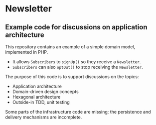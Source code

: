 # Newsletter
## Example code for discussions on application architecture

This repository contains an example of a simple domain model, implemented in PHP.

- It allows `Subscribers` to `signUp()` so they receive a `Newsletter`.
- `Subscribers` can also `optOut()` to stop receiving the `Newsletter`.

The purpose of this code is to support discussions on the topics:
- Application architecture
- Domain-driven design concepts
- Hexagonal architecture
- Outside-in TDD, unit testing

Some parts of the infrastructure code are missing; the persistence and delivery mechanisms are incomplete.
